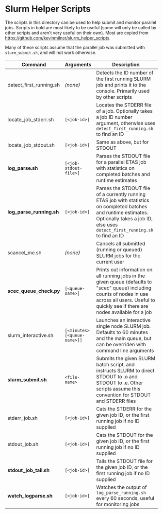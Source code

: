 # Slurm Helper Scripts

The scripts in this directory can be used to help submit and monitor parallel jobs. Scripts in bold are most likely to be useful (some will only be called by other scripts and aren't very useful on their own). Most are copied from https://github.com/kevinmilner/slurm_helper_scripts.

Many of these scripts assume that the parallel job was submitted with `slurm_submit.sh`, and will not work otherwise.

| **Command** | **Arguments** | **Description** |
|---|---|---|
| detect_first_running.sh | *(none)* | Detects the ID number of the first running SLURM job and prints it to the console. Primarily used by other scripts |
| locate_job_stderr.sh | `[<job-id>]` | Locates the STDERR file of a job. Optionally takes a job ID number argument, otherwise uses `detect_first_running.sh` to find an ID |
| locate_job_stdout.sh | `[<job-id>]` | Same as above, but for STDOUT |
| **log_parse.sh** | `[<job-stdout-file>]` | Parses the STDOUT file for a parallel ETAS job with statistics on completed batches and runtime estimates |
| **log_parse_running.sh** | `[<job-id>]` | Parses the STDOUT file of a currently running ETAS job with statistics on completed batches and runtime estimates. Optionally takes a job ID, else uses `detect_first_running.sh` to find an ID |
| scancel_me.sh | *(none)* | Cancels all submitted (running or queued) SLURM jobs for the current user |
| **scec_queue_check.py** | `[<queue-name>]` | Prints out information on all running jobs in the given queue (defaults to "scec" queue) including counts of nodes in use across all users. Useful to quickly see if there are nodes available for a job |
| slurm_interactive.sh | `[<minutes> [<queue-name>]]` | Launches an interactive single node SLURM job. Defaults to 60 minutes and the main queue, but can be overriden with command line arguments |
| **slurm_submit.sh** | `<file-name>` | Submits the given SLURM batch script, and instructs SLURM to direct STDOUT to <file-name>.o<job-id> and STDOUT to <file-name>.e<job-id>. Other scripts assume this convention for STDOUT and STDERR files |
| stderr_job.sh | `[<job-id>]` | Cats the STDERR for the given job ID, or the first running job if no ID supplied |
| stdout_job.sh | `[<job-id>]` | Cats the STDOUT for the given job ID, or the first running job if no ID supplied |
| **stdout_job_tail.sh** | `[<job-id>]` | Tails the STDOUT file for the given job ID, or the first running job if no ID supplied |
| **watch_logparse.sh** | `[<job-id>]` | Watches the output of `log_parse_running.sh` every 60 seconds, useful for monitoring jobs |
